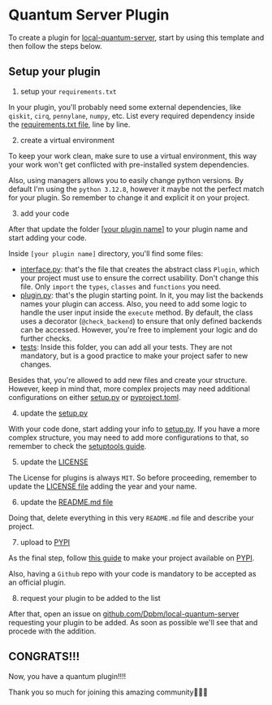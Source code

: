 # Quantum Server Plugin

To create a plugin for [local-quantum-server](https://github.com/Dpbm/local-quantum-server), start by using this template and then follow the steps below.

## Setup your plugin

1. setup your `requirements.txt`

In your plugin, you'll probably need some external dependencies, like `qiskit`, `cirq`, `pennylane`, `numpy`, etc. List every required dependency inside the [requirements.txt file](./requirements.txt), line by line.

2. create a virtual environment

To keep your work clean, make sure to use a virtual environment, this way your work won't get conflicted with pre-installed system dependencies.

Also, using managers allows you to easily change python versions. By default I'm using the `python 3.12.8`, however it maybe not the perfect match for your plugin. So remember to change it and explicit it on your project.

3. add your code

After that update the folder [[your plugin name]](./[your%20plugin%20name]/) to your plugin name and start adding your code.

Inside `[your plugin name]` directory, you'll find some files:

- [interface.py](./[your%20plugin%20name]/interface.py): that's the file that creates the abstract class `Plugin`, which your project must use to ensure the correct usability. Don't change this file. Only `import` the `types`, `classes` and `functions` you need.
- [plugin.py](./[your%20plugin%20name]/plugin.py): that's the plugin starting point. In it, you may list the backends names your plugin can access. Also, you need to add some logic to handle the user input inside the `execute` method. By default, the class uses a decorator (`@check_backend`) to ensure that only defined backends can be accessed. However, you're free to implement your logic and do further checks.
- [tests](./[your%20plugin%20name]/tests/): Inside this folder, you can add all your tests. They are not mandatory, but is a good practice to make your project safer to new changes.

Besides that, you're allowed to add new files and create your structure. However, keep in mind that, more complex projects may need additional configurations on either [setup.py](./setup.py) or [pyproject.toml](./pyproject.toml).

4. update the [setup.py](./setup.py)

With your code done, start adding your info to [setup.py](./setup.py). If you have a more complex structure, you may need to add more configurations to that, so remember to check the [setuptools guide](https://setuptools.pypa.io/en/latest/index.html).

5. update the [LICENSE](./LICENSE)

The License for plugins is always `MIT`. So before proceeding, remember to update the [LICENSE file](./LICENSE) adding the year and your name.

6. update the [README.md file](./README.md)

Doing that, delete everything in this very `README.md` file and describe your project.

7. upload to [PYPI](https://pypi.org/)

As the final step, follow [this guide](https://packaging.python.org/en/latest/tutorials/packaging-projects/) to make your project available on [PYPI](https://pypi.org/).

Also, having a `Github` repo with your code is mandatory to be accepted as an official plugin.

8. request your plugin to be added to the list

After that, open an issue on [github.com/Dpbm/local-quantum-server](https://github.com/Dpbm/local-quantum-server) requesting your plugin to be added. As soon as possible we'll see that and procede with the addition.

## CONGRATS!!!

Now, you have a quantum plugin!!!!

Thank you so much for joining this amazing community🎉🎉🎉